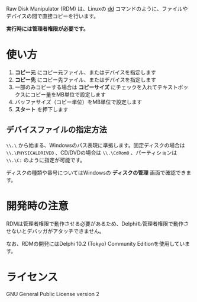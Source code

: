 Raw Disk Manipulator (RDM) は、Linuxの [dd](https://linuxjm.osdn.jp/html/GNU_coreutils/man1/dd.1.html) コマンドのように、ファイルやデバイスの間で直接コピーを行います。

**実行時には管理者権限が必要です。**

# 使い方

1. **コピー元** にコピー元ファイル、またはデバイスを指定します
2. **コピー先** にコピー先ファイル、またはデバイスを指定します
3. 一部のみコピーする場合は **コピーサイズ** にチェックを入れてテキストボックスにコピー量をMB単位で設定します
4. バッファサイズ（コピー単位）をMB単位で設定します
5. **スタート** を押下します

## デバイスファイルの指定方法

`\\.\` から始まる、Windowsのパス表現に準拠します。固定ディスクの場合は `\\.\PHYSICALDRIVE0` 、CD/DVDの場合は `\\.\CdRom0` 、パーティションは `\\.\C:` のように指定が可能です。

ディスクの種類や番号についてはWindowsの **ディスクの管理** 画面で確認できます。

# 開発時の注意

RDMは管理者権限で動作させる必要があるため、Delphiも管理者権限で動作させないとデバッガがアタッチできません。

なお、RDMの開発にはDelphi 10.2 (Tokyo) Community Editionを使用しています。

# ライセンス

GNU General Public License version 2
